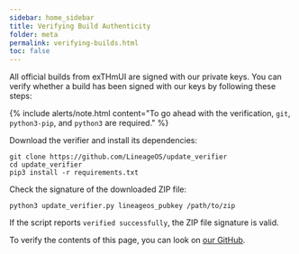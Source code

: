 ```yaml
---
sidebar: home_sidebar
title: Verifying Build Authenticity
folder: meta
permalink: verifying-builds.html
toc: false
---
```


All official builds from exTHmUI are signed with our private keys. You can verify whether a build has been signed with our keys by following these steps:

{% include alerts/note.html content="To go ahead with the verification, `git`, `python3-pip`, and `python3` are required." %}

Download the verifier and install its dependencies:

```
git clone https://github.com/LineageOS/update_verifier
cd update_verifier
pip3 install -r requirements.txt
```

Check the signature of the downloaded ZIP file:

```
python3 update_verifier.py lineageos_pubkey /path/to/zip
```

If the script reports `verified successfully`, the ZIP file signature is valid.

To verify the contents of this page, you can look on [our GitHub](https://github.com/lineageos/lineage_wiki/blob/master/pages/verifying_builds.md).
